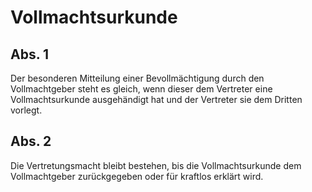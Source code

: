 # Vollmachtsurkunde



## Abs. 1

 Der besonderen Mitteilung einer Bevollmächtigung durch den Vollmachtgeber steht es gleich, wenn dieser dem Vertreter eine Vollmachtsurkunde ausgehändigt hat und der Vertreter sie dem Dritten vorlegt.

## Abs. 2

 Die Vertretungsmacht bleibt bestehen, bis die Vollmachtsurkunde dem Vollmachtgeber zurückgegeben oder für kraftlos erklärt wird. 

